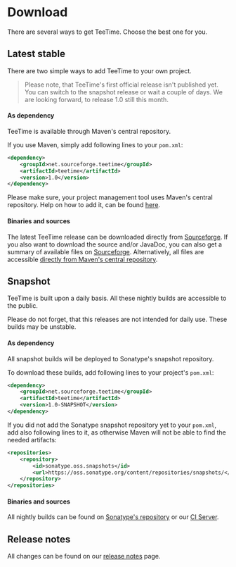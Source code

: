 # Download

There are several ways to get TeeTime. Choose the best one for you.

## Latest stable

There are two simple ways to add TeeTime to your own project.

>Please note, that TeeTime's first official release isn't published yet. You can switch to the snapshot release or wait a couple of days. We are looking forward, to release 1.0 still this month.

#### As dependency

TeeTime is available through Maven's central repository.

If you use Maven, simply add following lines to your ``pom.xml``:

```xml
<dependency>
	<groupId>net.sourceforge.teetime</groupId>
	<artifactId>teetime</artifactId>
	<version>1.0</version>
</dependency>
```

<!--- Dependency informations for other project management tools can be found [here](dependency-info.html). -->
Please make sure, your project management tool uses Maven's central repository. Help on how to add it, can be found [here](http://central.sonatype.org/pages/consumers.html).

#### Binaries and sources

The latest TeeTime release can be downloaded directly from [Sourceforge](https://sourceforge.net/projects/teetime/files/latest/download). If you also want to download the source and/or JavaDoc, you can also get a summary of available files on [Sourceforge](https://sourceforge.net/projects/teetime/files/). Alternatively, all files are accessible [directly from Maven's central repository](http://repo1.maven.org/maven2/net/sourceforge/teetime/teetime/).

## Snapshot

TeeTime is built upon a daily basis. All these nightly builds are accessible to the public.

Please do not forget, that this releases are not intended for daily use. These builds may be unstable.

#### As dependency 

All snapshot builds will be deployed to Sonatype's snapshot repository.

To download these builds, add following lines to your project's ``pom.xml``: 

```xml
<dependency>
	<groupId>net.sourceforge.teetime</groupId>
  	<artifactId>teetime</artifactId>
  	<version>1.0-SNAPSHOT</version>
</dependency>
```

If you did not add the Sonatype snapshot repository yet to your ``pom.xml``, add also following lines to it, as otherwise Maven will not be able to find the needed artifacts:

```xml
<repositories>
	<repository>
		<id>sonatype.oss.snapshots</id>
		<url>https://oss.sonatype.org/content/repositories/snapshots/</url>
	</repository>
</repositories>
```


#### Binaries and sources

All nightly builds can be found on [Sonatype's repository](https://oss.sonatype.org/content/repositories/snapshots/net/sourceforge/teetime/teetime/) or our [CI Server](https://build.se.informatik.uni-kiel.de/jenkins/view/TeeTime/job/teetime-nighly-release/lastSuccessfulBuild/artifact/target/).

## Release notes

All changes can be found on our [release notes](changes-report.html) page.


